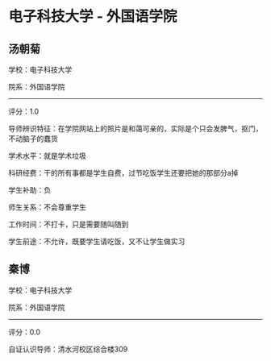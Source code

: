 # 电子科技大学 - 外国语学院

## 汤朝菊

学校：电子科技大学

院系：外国语学院

* * *

评分：1.0

导师辨识特征：在学院网站上的照片是和蔼可亲的，实际是个只会发脾气，抠门，不动脑子的蠢货

学术水平：就是学术垃圾

科研经费：干的所有事都是学生自费，过节吃饭学生还要把她的那部分a掉

学生补助：负

师生关系：不会尊重学生

工作时间：不打卡，只是需要随叫随到

学生前途：不允许，既要学生请吃饭，又不让学生做实习

## 秦博

学校：电子科技大学

院系：外国语学院

* * *

评分：0.0

自证认识导师：清水河校区综合楼309